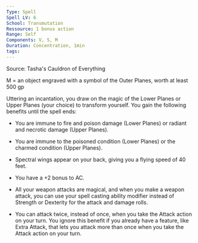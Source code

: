 ```yaml
---
Type: Spell
Spell LV: 6
School: Transmutation
Ressource: 1 bonus action
Range: Self
Components: V, S, M
Duration: Concentration, 1min
tags:
---
```

Source: Tasha's Cauldron of Everything

M = an object engraved with a symbol of the Outer Planes, worth at least 500 gp

Uttering an incantation, you draw on the magic of the Lower Planes or Upper Planes (your choice) to transform yourself. You gain the following benefits until the spell ends:

- You are immune to fire and poison damage (Lower Planes) or radiant and necrotic damage (Upper Planes).

- You are immune to the poisoned condition (Lower Planes) or the charmed condition (Upper Planes).

- Spectral wings appear on your back, giving you a flying speed of 40 feet.

- You have a +2 bonus to AC.

- All your weapon attacks are magical, and when you make a weapon attack, you can use your spell casting ability modifier instead of Strength or Dexterity for the attack and damage rolls.

- You can attack twice, instead of once, when you take the Attack action on your turn. You ignore this benefit if you already have a feature, like Extra Attack, that lets you attack more than once when you take the Attack action on your turn.
